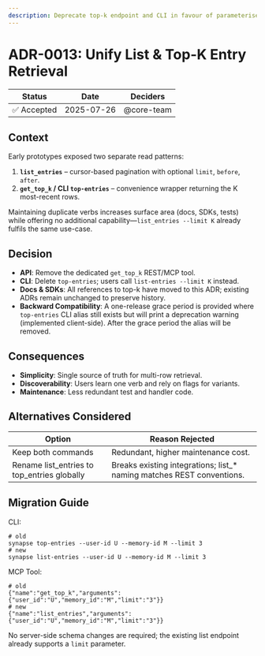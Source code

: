 ```yaml
---
description: Deprecate top-k endpoint and CLI in favour of parameterised list_entries
---
```

# ADR-0013: Unify List & Top-K Entry Retrieval

| Status | Date | Deciders |
| ------ | ---- | -------- |
| ✅ Accepted | 2025-07-26 | @core-team |

## Context

Early prototypes exposed two separate read patterns:

1. **`list_entries`** – cursor-based pagination with optional `limit`, `before`, `after`.
2. **`get_top_k` / CLI `top-entries`** – convenience wrapper returning the K most-recent rows.

Maintaining duplicate verbs increases surface area (docs, SDKs, tests) while offering no additional capability—`list_entries --limit K` already fulfils the same use-case.

## Decision

* **API**: Remove the dedicated `get_top_k` REST/MCP tool.
* **CLI**: Delete `top-entries`; users call `list-entries --limit K` instead.
* **Docs & SDKs**: All references to top-k have moved to this ADR; existing ADRs remain unchanged to preserve history.
* **Backward Compatibility**: A one-release grace period is provided where `top-entries` CLI alias still exists but will print a deprecation warning (implemented client-side). After the grace period the alias will be removed.

## Consequences

+ **Simplicity**: Single source of truth for multi-row retrieval.
+ **Discoverability**: Users learn one verb and rely on flags for variants.
+ **Maintenance**: Less redundant test and handler code.

## Alternatives Considered
| Option | Reason Rejected |
| ------ | --------------- |
| Keep both commands | Redundant, higher maintenance cost. |
| Rename list_entries to top_entries globally | Breaks existing integrations; list_* naming matches REST conventions. |

## Migration Guide

CLI:
```
# old
synapse top-entries --user-id U --memory-id M --limit 3
# new
synapse list-entries --user-id U --memory-id M --limit 3
```

MCP Tool:
```
# old
{"name":"get_top_k","arguments":{"user_id":"U","memory_id":"M","limit":"3"}}
# new
{"name":"list_entries","arguments":{"user_id":"U","memory_id":"M","limit":"3"}}
```

No server-side schema changes are required; the existing list endpoint already supports a `limit` parameter. 